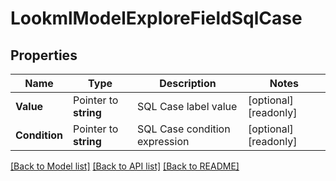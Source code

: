 # LookmlModelExploreFieldSqlCase

## Properties

Name | Type | Description | Notes
------------ | ------------- | ------------- | -------------
**Value** | Pointer to **string** | SQL Case label value | [optional] [readonly] 
**Condition** | Pointer to **string** | SQL Case condition expression | [optional] [readonly] 

[[Back to Model list]](../README.md#documentation-for-models) [[Back to API list]](../README.md#documentation-for-api-endpoints) [[Back to README]](../README.md)


